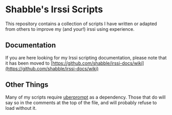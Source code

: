 # Shabble's Irssi Scripts

This repository contains a collection of scripts I have written or adapted from
others to improve my (and your!) irssi using experience.

## Documentation

If you are here looking for my Irssi scripting documentation, please note that
it has been moved to
[https://github.com/shabble/irssi-docs/wiki](https://github.com/shabble/irssi-docs/wiki)

## Other Things

Many of my scripts require [uberprompt](irssi-scripts/prompt_info/uberprompt.pl) as a
dependency.  Those that do will say so in the comments at the top of the file,
and will probably refuse to load without it.

